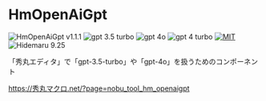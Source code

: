 # HmOpenAiGpt

![HmOpenAiGpt v1.1.1](https://img.shields.io/badge/HmOpenAiGpt-v1.1.1-6479ff.svg)
![gpt 3.5 turbo](https://img.shields.io/badge/gpt-3.5_turbo-6479ff.svg)
![gpt 4o](https://img.shields.io/badge/gpt-4o-6479ff.svg)
![gpt 4 turbo](https://img.shields.io/badge/gpt-4_turbo-6479ff.svg)
[![MIT](https://img.shields.io/badge/license-MIT-blue.svg?style=flat)](LICENSE)
![Hidemaru 9.25](https://img.shields.io/badge/Hidemaru-v9.25-6479ff.svg)

「秀丸エディタ」で「gpt-3.5-turbo」や「gpt-4o」を扱うためのコンポーネント

https://秀丸マクロ.net/?page=nobu_tool_hm_openaigpt
